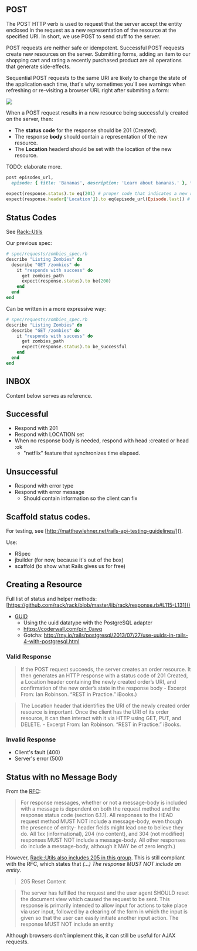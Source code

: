 ## POST

The POST HTTP verb is used to request that the server accept the entity enclosed in the request as a new representation of the resource at the specified URI. In short, we use POST to send stuff to the server.

POST requests are neither safe or idempotent. Successful POST requests create new resources on the server. Submitting forms, adding an item to our shopping cart and rating a recently purchased product are all operations that generate side-effects. 

Sequential POST requests to the same URI are likely to change the state of the application each time, that's why sometimes you'll see warnings when refreshing or re-visiting a browser URL right after submiting a form:

![](http://i.stack.imgur.com/52vBU.png)

When a POST request results in a new resource being successfully created on the server, then:

* The **status code** for the response should be 201 (Created).
* The response **body** should contain a representation of the new resource.
* The **Location** headerd should be set with the location of the new resource.

TODO: elaborate more.

```ruby
post episodes_url,
  episode: { title: 'Bananas', description: 'Learn about bananas.' }, format: 'json'
  
expect(response.status).to eq(201) # proper code that indicates a new resource was created.
expect(response.header['Location']).to eq(episode_url(Episode.last)) # location of the newly created resouce.
```


## Status Codes

See [Rack::Utils](https://github.com/rack/rack/blob/master/lib/rack/utils.rb#L542-L601)

Our previous spec:

```ruby
# spec/requests/zombies_spec.rb
describe "Listing Zombies" do
  describe "GET /zombies" do
    it "responds with success" do
      get zombies_path
      expect(response.status).to be(200)
    end
  end
end
```

Can be written in a more expressive way:


```ruby
# spec/requests/zombies_spec.rb
describe "Listing Zombies" do
  describe "GET /zombies" do
    it "responds with success" do
      get zombies_path
      expect(response.status).to be_successful
    end
  end
end
```


## INBOX

Content below serves as reference.

## Successful

* Respond with 201
* Respond with LOCATION set
* When no response body is needed, respond with head :created or head :ok
    * "netflix" feature that synchronizes time elapsed.

## Unsuccessful

* Respond with error type
* Respond with error message
    * Should contain information so the client can fix



## Scaffold status codes.

For testing, see [http://matthewlehner.net/rails-api-testing-guidelines/]().

Use:

  * RSpec
  * jbuilder (for now, because it's out of the box)
  * scaffold (to show what Rails gives us for free)


## Creating a Resource

Full list of status and helper methods: [https://github.com/rack/rack/blob/master/lib/rack/response.rb#L115-L131]()


* [GUID](http://en.wikipedia.org/wiki/Globally_unique_identifier)
    * Using the uuid datatype with the PostgreSQL adapter
    * https://coderwall.com/p/n_0awq
    * Gotcha: http://rny.io/rails/postgresql/2013/07/27/use-uuids-in-rails-4-with-postgresql.html

### Valid Response

> If the POST request succeeds, the server creates an order resource. It then generates an HTTP response with a status code of 201 Created, a Location header containing the newly created order’s URI, and confirmation of the new order’s state in the response body - Excerpt From: Ian Robinson. “REST in Practice.” iBooks.)

> The Location header that identifies the URI of the newly created order resource is important. Once the client has the URI of its order resource, it can then interact with it via HTTP using GET, PUT, and DELETE. - Excerpt From: Ian Robinson. “REST in Practice.” iBooks.


### Invalid Response

* Client's fault (400)
* Server's error (500)


## Status with no Message Body

From the [RFC](http://www.ietf.org/rfc/rfc2616.txt): 

> For response messages, whether or not a message-body is included with a message is dependent on both the request method and the response status code (section 6.1.1). All responses to the HEAD request method MUST NOT include a message-body, even though the presence of entity- header fields might lead one to believe they do. All 1xx (informational), 204 (no content), and 304 (not modified) responses MUST NOT include a message-body. All other responses do include a message-body, although it MAY be of zero length.)

However, [Rack::Utils also includes 205 in this group](https://github.com/rack/rack/blob/master/lib/rack/utils.rb#L604). This is still compliant with the RFC, which states that *(...) The response MUST NOT include an entity*.

> 205 Reset Content

>   The server has fulfilled the request and the user agent SHOULD reset
>   the document view which caused the request to be sent. This response
>   is primarily intended to allow input for actions to take place via
>   user input, followed by a clearing of the form in which the input is
>   given so that the user can easily initiate another input action. The
>   response MUST NOT include an entity

Although browsers don't implement this, it can still be useful for AJAX requests.
